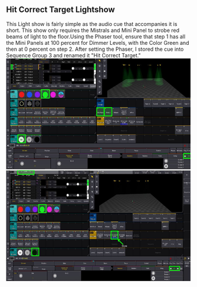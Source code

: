 ## Hit Correct Target Lightshow 
This Light show is fairly simple as the audio cue that accompanies it is short. This show only requires the Mistrals and Mini Panel to strobe red beams of light to the floor.Using the Phaser tool, ensure that step 1 has all the Mini Panels at 100 percent for Dimmer Levels, with the Color Green and then at 0 percent on step 2. After setting the Phaser, I stored the cue into Sequence Group 3 and renamed it "Hit Correct Target."
<br>
<img src="Captures/HitCorrectTargetPhase1.png" alt="Hit Correct Target Phase 1" width="500" height="300"/>
<br>
<img src="Captures/HitCorrectTargetPhase2.png" alt="Hit Correct Target Phase 2" width="500" height="300"/>

